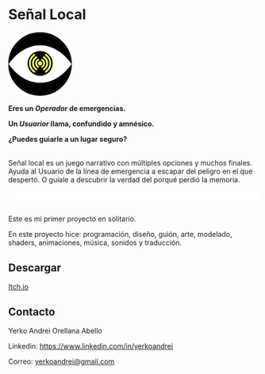 # Señal Local
<img src="https://github.com/YerkoAndrei/SennalLocal/blob/main/Assets/Texturas/%C3%8Dcono.png" height="128" width="128">

<b>Eres un <i>Operador</i> de emergencias.</b>

<b>Un <i>Usuarior</i> llama, confundido y amnésico.</b>

<b>¿Puedes guiarle a un lugar seguro?</b>
<br>
<br>

Señal local es un juego narrativo con múltiples opciones y muchos finales. Ayuda al Usuario de la línea de emergencia a escapar del peligro en el que despertó. O guíale a descubrir la verdad del porqué perdió la memoria.
<br>

<img src="https://github.com/YerkoAndrei/SennalLocal/blob/main/Assets/Texturas/Deco.png" width="512">
<br>

Este es mi primer proyecto en solitario.

En este proyecto hice: programación, diseño, guión, arte, modelado, shaders, animaciones, música, sonidos y traducción.

## Descargar
<a href="https://yerkoandrei.itch.io/local-signal">Itch.io</a>

## Contacto
Yerko Andrei Orellana Abello

Linkedin: https://www.linkedin.com/in/yerkoandrei

Correo:  yerkoandrei@gmail.com
